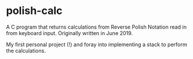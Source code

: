 # polish-calc
A C program that returns calculations from Reverse Polish Notation read in from keyboard input. Originally written in June 2019.

My first personal project (!) and foray into implementing a stack to perform the calculations.
